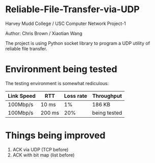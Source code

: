 Reliable-File-Transfer-via-UDP
==============================

Harvey Mudd College / USC Computer Network Project-1

Author: Chris Brown / Xiaotian Wang

The project is using Python socket library to program a UDP utility of reliable file transfer.


Environment being tested
==============================

The testing environment is somewhat rediculous:

| Link Speed  | RTT        | Loss rate   | Throughput                       |
| ----------- | ---------- | ----------- | -------------------------------  |
| 100Mbp/s    | 10 ms      | 1%          |  186 KB                          |
| 100Mbp/s    | 200 ms     | 20%         |  being tested                    |


Things being improved
==============================

1. ACK via UDP (TCP before)
2. ACK with bit map (list before)
